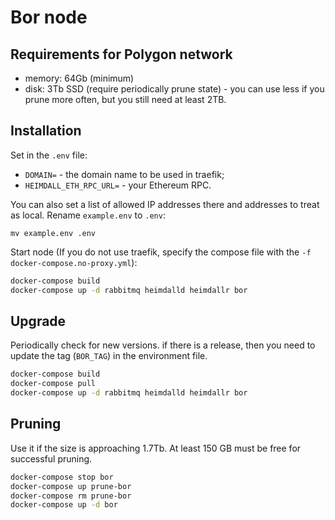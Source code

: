 # Bor node

## Requirements for Polygon network
* memory: 64Gb (minimum)
* disk: 3Tb SSD (require periodically prune state) - you can use less if you prune more often, but you still need at least 2TB.

## Installation
Set in the `.env` file:
* `DOMAIN=` - the domain name to be used in traefik;
* `HEIMDALL_ETH_RPC_URL=` - your Ethereum RPC.

You can also set a list of allowed IP addresses there and addresses to treat as local. Rename `example.env` to `.env`:
```
mv example.env .env
```

Start node (If you do not use traefik, specify the compose file with the `-f docker-compose.no-proxy.yml`):
```bash
docker-compose build
docker-compose up -d rabbitmq heimdalld heimdallr bor
```

## Upgrade
Periodically check for new versions. if there is a release, then you need to update the tag (`BOR_TAG`) in the environment file. 
```bash
docker-compose build
docker-compose pull
docker-compose up -d rabbitmq heimdalld heimdallr bor
```

## Pruning 
Use it if the size is approaching 1.7Tb. At least 150 GB must be free for successful pruning.
```bash
docker-compose stop bor
docker-compose up prune-bor
docker-compose rm prune-bor 
docker-compose up -d bor
```